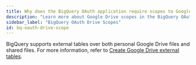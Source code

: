 ```yaml
---
title: Why does the BigQuery OAuth application require scopes to Google Drive?
description: "Learn more about Google Drive scopes in the BigQuery OAuth application"
sidebar_label: "BigQuery OAuth Drive Scopes"
id: bq-oauth-drive-scope
---
```


BigQuery supports external tables over both personal Google Drive files and shared files. For more information, refer to [Create Google Drive external tables](https://cloud.google.com/bigquery/docs/external-data-drive).
